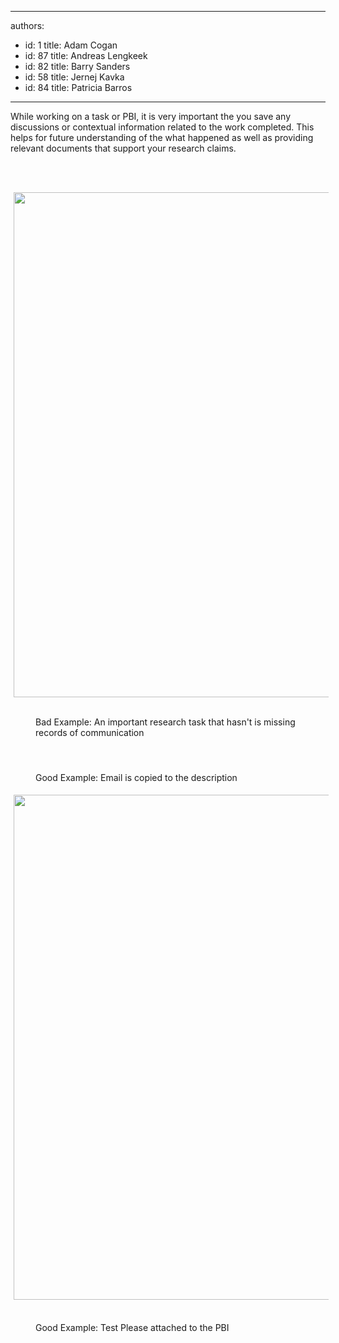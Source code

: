 

---
authors:
  - id: 1
    title: Adam Cogan
  - id: 87
    title: Andreas Lengkeek
  - id: 82
    title: Barry Sanders
  - id: 58
    title: Jernej Kavka
  - id: 84
    title: Patricia Barros
---




<span class='intro'> While working on a task or PBI, it is very important the you save any discussions or contextual information related to the work completed. This helps for future understanding of the what happened as well as providing relevant documents that support your research claims.<div><div><div><p class="ssw15-rteElement-P">​​​​​​<br></p></div></div></div> </span>

<p>​<img src="/SiteAssets/do-you-attach-emails-to-the-pbi/no-email-attached.png" alt="" style="margin&#58;0px 5px;width&#58;808px;" />​</p><dd class="ssw15-rteElement-FigureBad">​​​Bad Exam​ple&#58; An important research task that hasn't is missing records of communication</dd><p><br><img src="/SiteAssets/do-you-attach-emails-to-the-pbi/email-in-the-description.png" alt="" style="margin&#58;5px;" /></p><dd class="ssw15-rteElement-FigureGood">​Good Example&#58; Email is copied to the description<br></dd><p><img src="/SiteAssets/do-you-attach-emails-to-the-pbi/email-attached-to-the-pbi.png" alt="" style="margin&#58;5px;width&#58;808px;" />&#160;</p><dd class="ssw15-rteElement-FigureGood">​Good Example&#58; Test Please attached ​​to the PBI<br></dd>


